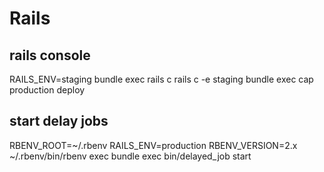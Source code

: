 # Rails

## rails console
RAILS_ENV=staging bundle exec rails c
rails c -e staging
bundle exec cap production deploy

## start delay jobs
RBENV_ROOT=~/.rbenv RAILS_ENV=production RBENV_VERSION=2.x ~/.rbenv/bin/rbenv exec bundle exec bin/delayed_job start

